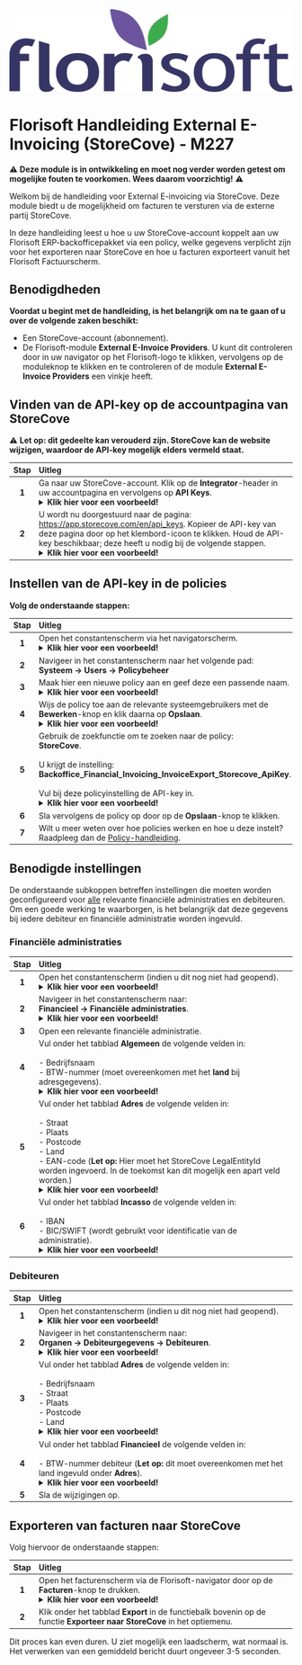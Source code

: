 <img src="../../fslogo.png" alt="Florisoft Corporate Logo">

# Florisoft Handleiding External E-Invoicing (StoreCove) - M227

:warning: **Deze module is in ontwikkeling en moet nog verder worden getest om mogelijke fouten te voorkomen. Wees daarom voorzichtig!** :warning:

Welkom bij de handleiding voor External E-invoicing via StoreCove. Deze module biedt u de mogelijkheid om facturen te versturen via de externe partij StoreCove.  

In deze handleiding leest u hoe u uw StoreCove-account koppelt aan uw Florisoft ERP-backofficepakket via een policy, welke gegevens verplicht zijn voor het exporteren naar StoreCove en hoe u facturen exporteert vanuit het Florisoft Factuurscherm. 

## Benodigdheden

**Voordat u begint met de handleiding, is het belangrijk om na te gaan of u over de volgende zaken beschikt:**

* Een StoreCove-account (abonnement).
* De Florisoft-module **External E-Invoice Providers**. U kunt dit controleren door in uw navigator op het Florisoft-logo te klikken, vervolgens op de moduleknop te klikken en te controleren of de module **External E-Invoice Providers** een vinkje heeft.

## Vinden van de API-key op de accountpagina van StoreCove

:warning: **Let op: dit gedeelte kan verouderd zijn. StoreCove kan de website wijzigen, waardoor de API-key mogelijk elders vermeld staat.**

| Stap | Uitleg |
|:-:|:--|
| **1** | Ga naar uw StoreCove-account. Klik op de **Integrator**-header in uw accountpagina en vervolgens op **API Keys**. <details><summary><b>Klik hier voor een voorbeeld!</b></summary><img src="Media/1.png"></details> |
| **2** | U wordt nu doorgestuurd naar de pagina: https://app.storecove.com/en/api_keys. Kopieer de API-key van deze pagina door op het klembord-icoon te klikken. Houd de API-key beschikbaar; deze heeft u nodig bij de volgende stappen. <details><summary><b>Klik hier voor een voorbeeld!</b></summary><img src="Media/2.png"></details> |

## Instellen van de API-key in de policies

**Volg de onderstaande stappen:**

| Stap | Uitleg |
|:-:|:--|
| **1** | Open het constantenscherm via het navigatorscherm. <details><summary><b>Klik hier voor een voorbeeld!</b></summary><img src="Media/3.png"></details> |
| **2** | Navigeer in het constantenscherm naar het volgende pad:<br>**Systeem → Users → Policybeheer** |
| **3** | Maak hier een nieuwe policy aan en geef deze een passende naam. <details><summary><b>Klik hier voor een voorbeeld!</b></summary><img src="Media/4.png"></details> |
| **4** | Wijs de policy toe aan de relevante systeemgebruikers met de **Bewerken**-knop en klik daarna op **Opslaan**. <details><summary><b>Klik hier voor een voorbeeld!</b></summary><img src="Media/5.png"></details> |
| **5** | Gebruik de zoekfunctie om te zoeken naar de policy:<br>**StoreCove**.<br><br>U krijgt de instelling: **Backoffice_Financial_Invoicing_InvoiceExport_Storecove_ApiKey**.<br><br>Vul bij deze policyinstelling de API-key in. <details><summary><b>Klik hier voor een voorbeeld!</b></summary><img src=""></details> |
| **6** | Sla vervolgens de policy op door op de **Opslaan**-knop te klikken. |
| **7** | Wilt u meer weten over hoe policies werken en hoe u deze instelt? Raadpleeg dan de [Policy-handleiding](https://github.com/florisoft/User.Manuals/blob/main/BASIS/Policy%20Management/Handleiding%20Policy%20Management%20NL.md).

## Benodigde instellingen

De onderstaande subkoppen betreffen instellingen die moeten worden geconfigureerd voor <u>alle</u> relevante financiële administraties en debiteuren. Om een goede werking te waarborgen, is het belangrijk dat deze gegevens bij iedere debiteur en financiële administratie worden ingevuld.

### Financiële administraties

| Stap | Uitleg |
|:-:|:--|
| **1** | Open het constantenscherm (indien u dit nog niet had geopend). <details><summary><b>Klik hier voor een voorbeeld!</b></summary><img src="Media/3.png"></details> |
| **2** | Navigeer in het constantenscherm naar:<br>**Financieel → Financiële administraties**. <details><summary><b>Klik hier voor een voorbeeld!</b></summary><img src="Media/7.png"></details> |
| **3** | Open een relevante financiële administratie. |
| **4** | Vul onder het tabblad **Algemeen** de volgende velden in:<br><br>- Bedrijfsnaam<br>- BTW-nummer (moet overeenkomen met het **land** bij adresgegevens). <details><summary><b>Klik hier voor een voorbeeld!</b></summary><img src="Media/8.png"></details> |
| **5** | Vul onder het tabblad **Adres** de volgende velden in:<br><br>- Straat<br>- Plaats<br>- Postcode<br>- Land<br>- EAN-code (**Let op:** Hier moet het StoreCove LegalEntityId worden ingevoerd. In de toekomst kan dit mogelijk een apart veld worden.) <details><summary><b>Klik hier voor een voorbeeld!</b></summary><img src="Media/9.png"></details> |
| **6** | Vul onder het tabblad **Incasso** de volgende velden in:<br><br>- IBAN<br>- BIC/SWIFT (wordt gebruikt voor identificatie van de administratie). <details><summary><b>Klik hier voor een voorbeeld!</b></summary><img src="Media/10.png"></details> |

### Debiteuren

| Stap | Uitleg |
|:-:|:--|
| **1** | Open het constantenscherm (indien u dit nog niet had geopend). <details><summary><b>Klik hier voor een voorbeeld!</b></summary><img src="Media/3.png"></details> |
| **2** | Navigeer in het constantenscherm naar:<br>**Organen → Debiteurgegevens → Debiteuren**. <details><summary><b>Klik hier voor een voorbeeld!</b></summary><img src="Media/11.png"></details> |
| **3** | Vul onder het tabblad **Adres** de volgende velden in:<br><br>- Bedrijfsnaam<br>- Straat<br>- Plaats<br>- Postcode<br>- Land<details><summary><b>Klik hier voor een voorbeeld!</b></summary><img src="Media/12.png"></details> |
| **4** | Vul onder het tabblad **Financieel** de volgende velden in:<br><br>- BTW-nummer debiteur (**Let op:** dit moet overeenkomen met het land ingevuld onder **Adres**).<details><summary><b>Klik hier voor een voorbeeld!</b></summary><img src="Media/13.png"></details>|
| **5** | Sla de wijzigingen op. |

## Exporteren van facturen naar StoreCove

Volg hiervoor de onderstaande stappen: 

| Stap | Uitleg |
|:-:|:--|
| **1** | Open het facturenscherm via de Florisoft-navigator door op de **Facturen**-knop te drukken. <details><summary><b>Klik hier voor een voorbeeld!</b></summary><img src="Media/14.png"></details> |
| **2** | Klik onder het tabblad **Export** in de functiebalk bovenin op de functie **Exporteer naar StoreCove** in het optiemenu. |

Dit proces kan even duren. U ziet mogelijk een laadscherm, wat normaal is. Het verwerken van een gemiddeld bericht duurt ongeveer 3-5 seconden.

